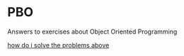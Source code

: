 # PBO
Answers to exercises about Object Oriented Programming 

[how do i solve the problems above](https://youtube.com/playlist?list=PL-9eOR1sMzNwM-AdS_3aRQjuq-rz3vj_0)
